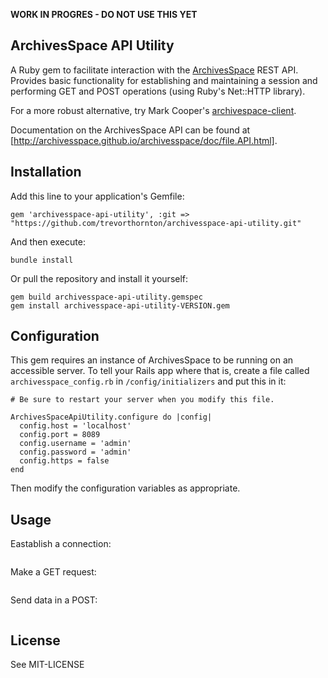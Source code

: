 **WORK IN PROGRES - DO NOT USE THIS YET**

## ArchivesSpace API Utility

A Ruby gem to facilitate interaction with the [ArchivesSpace](http://archivesspace.org/) REST API. Provides basic functionality for establishing and maintaining a session and performing GET and POST operations (using Ruby's Net::HTTP library).

For a more robust alternative, try Mark Cooper's [archivespace-client](https://github.com/mark-cooper/archivesspace-client]).

Documentation on the ArchivesSpace API can be found at [http://archivesspace.github.io/archivesspace/doc/file.API.html].

## Installation

Add this line to your application's Gemfile:

    gem 'archivesspace-api-utility', :git => "https://github.com/trevorthornton/archivesspace-api-utility.git"

And then execute:

    bundle install

Or pull the repository and install it yourself:

    gem build archivesspace-api-utility.gemspec
    gem install archivesspace-api-utility-VERSION.gem

## Configuration

This gem requires an instance of ArchivesSpace to be running on an accessible server. To tell your Rails app where that is, create a file called `archivesspace_config.rb` in `/config/initializers` and put this in it:

```
# Be sure to restart your server when you modify this file.

ArchivesSpaceApiUtility.configure do |config|
  config.host = 'localhost'
  config.port = 8089
  config.username = 'admin'
  config.password = 'admin'
  config.https = false
end
```

Then modify the configuration variables as appropriate.

## Usage

Eastablish a connection:

```
```

Make a GET request:

```
```

Send data in a POST:

```
```


## License

See MIT-LICENSE
